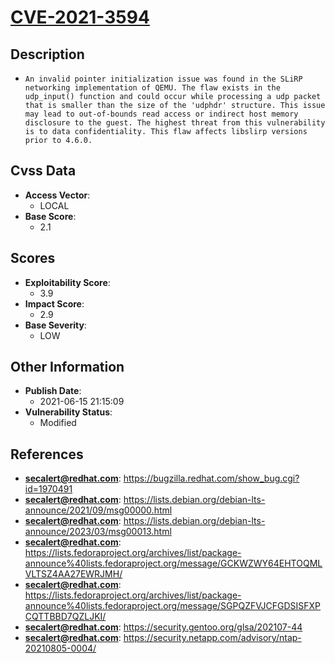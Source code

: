 
# [CVE-2021-3594](https://cve.mitre.org/cgi-bin/cvename.cgi?name=CVE-2021-3594)

## Description

- `An invalid pointer initialization issue was found in the SLiRP networking implementation of QEMU. The flaw exists in the udp_input() function and could occur while processing a udp packet that is smaller than the size of the 'udphdr' structure. This issue may lead to out-of-bounds read access or indirect host memory disclosure to the guest. The highest threat from this vulnerability is to data confidentiality. This flaw affects libslirp versions prior to 4.6.0.`

## Cvss Data

- **Access Vector**:
  - LOCAL
- **Base Score**:
  - 2.1

## Scores

- **Exploitability Score**:
  - 3.9
- **Impact Score**:
  - 2.9
- **Base Severity**:
  - LOW

## Other Information

- **Publish Date**:
  - 2021-06-15 21:15:09
- **Vulnerability Status**:
  - Modified

## References

- **secalert@redhat.com**: https://bugzilla.redhat.com/show_bug.cgi?id=1970491
- **secalert@redhat.com**: https://lists.debian.org/debian-lts-announce/2021/09/msg00000.html
- **secalert@redhat.com**: https://lists.debian.org/debian-lts-announce/2023/03/msg00013.html
- **secalert@redhat.com**: https://lists.fedoraproject.org/archives/list/package-announce%40lists.fedoraproject.org/message/GCKWZWY64EHTOQMLVLTSZ4AA27EWRJMH/
- **secalert@redhat.com**: https://lists.fedoraproject.org/archives/list/package-announce%40lists.fedoraproject.org/message/SGPQZFVJCFGDSISFXPCQTTBBD7QZLJKI/
- **secalert@redhat.com**: https://security.gentoo.org/glsa/202107-44
- **secalert@redhat.com**: https://security.netapp.com/advisory/ntap-20210805-0004/
